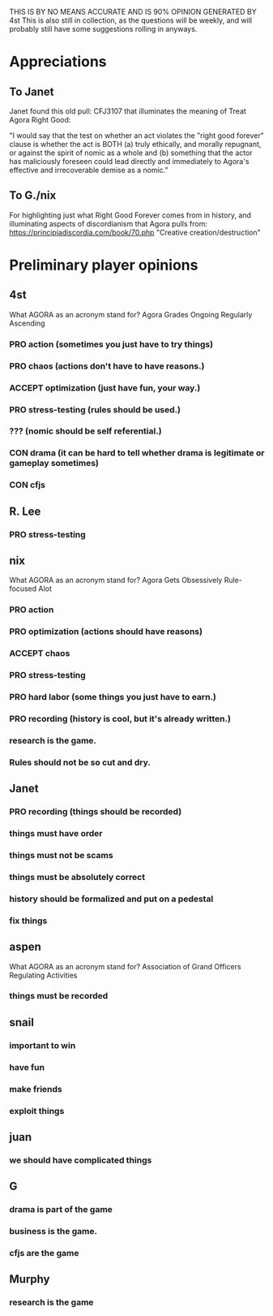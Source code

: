 THIS IS BY NO MEANS ACCURATE AND IS 90% OPINION GENERATED BY 4st
This is also still in collection, as the questions will be weekly, and will probably still have some suggestions rolling in anyways.

# Appreciations
## To Janet
Janet found this old pull: CFJ3107 that illuminates the meaning of Treat Agora Right Good:

"I would say that the test on whether an act violates the "right good
forever" clause is whether the act is BOTH (a) truly ethically, and
morally repugnant, or against the spirit of nomic as a whole and (b)
something that the actor has maliciously foreseen could lead directly
and immediately to Agora's effective and irrecoverable demise as a
nomic."

## To G./nix
For highlighting just what Right Good Forever comes from in history, and illuminating aspects of discordianism that Agora pulls from:
https://principiadiscordia.com/book/70.php
"Creative creation/destruction"

# Preliminary player opinions
## 4st
What AGORA as an acronym stand for? Agora Grades Ongoing Regularly Ascending
### PRO action (sometimes you just have to try things)
### PRO chaos (actions don't have to have reasons.)
### ACCEPT optimization (just have fun, your way.)
### PRO stress-testing (rules should be used.)
### ??? (nomic should be self referential.)
### CON drama (it can be hard to tell whether drama is legitimate or gameplay sometimes)
### CON cfjs

## R. Lee
### PRO stress-testing

## nix
What AGORA as an acronym stand for? Agora Gets Obsessively Rule-focused Alot
### PRO action
### PRO optimization (actions should have reasons)
### ACCEPT chaos
### PRO stress-testing
### PRO hard labor (some things you just have to earn.)
### PRO recording (history is cool, but it's already written.)
### research is the game.
### Rules should not be so cut and dry.

## Janet
### PRO recording (things should be recorded)
### things must have order
### things must not be scams
### things must be absolutely correct
### history should be formalized and put on a pedestal
### fix things

## aspen
What AGORA as an acronym stand for? Association of Grand Officers Regulating Activities
### things must be recorded

## snail
### important to win
### have fun
### make friends
### exploit things

## juan
### we should have complicated things

## G
### drama is part of the game
### business is the game.
### cfjs are the game

## Murphy
### research is the game
